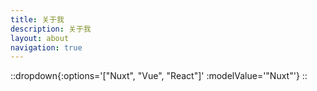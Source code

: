```yaml
---
title: 关于我
description: 关于我
layout: about
navigation: true
---
```

::dropdown{:options='["Nuxt", "Vue", "React"]' :modelValue='"Nuxt"'}
::
